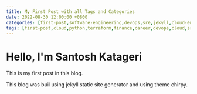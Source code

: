 ```yaml
---
title: My First Post with all Tags and Categories
date: 2022-08-30 12:00:00 +0800
categories: [first-post,software-engineering,devops,sre,jekyll,cloud-engineering,programming,career,personal-finance,ci-cd]
tags: [first-post,cloud,python,terraform,finance,career,devops,cloud,sre]
---
```


# Hello, I'm Santosh Katageri

This is my first post in this blog.

This blog was buil using jekyll static site generator and using theme chirpy.

